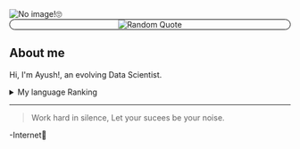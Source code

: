 <picture>
 <source media="(prefers-color-scheme: dark)" srcset="https://wallpapercg.com/media/ts_orig/7693.webp">
 <source media="(prefers-color-scheme: light)" srcset="https://cdn.incollect.com/sites/default/files/zoom/CAROLINA-ALOTUS-Colorful-morning-Abstract-painting-2021-687370-3389413.png">
 <img alt="No image!🙄" src="https://user-images.githubusercontent.com/25423296/163456779-a8556205-d0a5-45e2-ac17-42d089e3c3f8.png">
</picture>
<div align="center" style="border-radius: 10px; overflow: hidden; border: 1px solid black;">
  <img src="https://github-readme-quotes-bay.vercel.app/quote?theme=light" alt="Random Quote" />
</div>




## About me

Hi, I'm Ayush!, an evolving Data Scientist.

<details>
<summary>My language Ranking</summary>

| Rank |   Languages   |
|-----:|---------------|
|     1|     C++       |
|     2|     Python    |
|     3|     Java      |

</details>

---
>Work hard in silence, Let your sucees be your noise.

-Internet🙂

